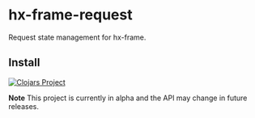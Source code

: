 # hx-frame-request

Request state management for hx-frame.

## Install

[![Clojars Project](https://img.shields.io/clojars/v/oconn/hx-frame-request.svg)](https://clojars.org/oconn/hx-frame-request)

**Note** This project is currently in alpha and the API may change in future releases.
